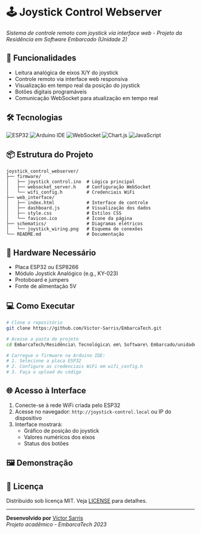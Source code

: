# 🕹️ Joystick Control Webserver
*Sistema de controle remoto com joystick via interface web - Projeto da Residência em Software Embarcado (Unidade 2)*

## 🚀 Funcionalidades
- Leitura analógica de eixos X/Y do joystick
- Controle remoto via interface web responsiva
- Visualização em tempo real da posição do joystick
- Botões digitais programáveis
- Comunicação WebSocket para atualização em tempo real

## 🛠️ Tecnologias
<p align="left">
  <img src="https://img.shields.io/badge/ESP32-E7352C?style=for-the-badge&logo=espressif&logoColor=white" alt="ESP32">
  <img src="https://img.shields.io/badge/Arduino_IDE-00979D?style=for-the-badge&logo=arduino&logoColor=white" alt="Arduino IDE">
  <img src="https://img.shields.io/badge/WebSocket-010101?style=for-the-badge&logo=websocket&logoColor=white" alt="WebSocket">
  <img src="https://img.shields.io/badge/Chart.js-FF6384?style=for-the-badge&logo=chart.js&logoColor=white" alt="Chart.js">
  <img src="https://img.shields.io/badge/JavaScript-F7DF1E?style=for-the-badge&logo=javascript&logoColor=black" alt="JavaScript">
</p>

## 📦 Estrutura do Projeto
```
joystick_control_webserver/
├── firmware/
│   ├── joystick_control.ino  # Lógica principal
│   ├── websocket_server.h    # Configuração WebSocket
│   └── wifi_config.h         # Credenciais WiFi
├── web_interface/
│   ├── index.html            # Interface de controle
│   ├── dashboard.js          # Visualização dos dados
│   ├── style.css             # Estilos CSS
│   └── favicon.ico           # Ícone da página
├── schematics/               # Diagramas elétricos
│   └── joystick_wiring.png   # Esquema de conexões
└── README.md                 # Documentação
```

## 🔌 Hardware Necessário
- Placa ESP32 ou ESP8266
- Módulo Joystick Analógico (e.g., KY-023)
- Protoboard e jumpers
- Fonte de alimentação 5V

## 💻 Como Executar
```bash
# Clone o repositório
git clone https://github.com/Victor-Sarris/EmbarcaTech.git

# Acesse a pasta do projeto
cd EmbarcaTech/Residência\ Tecnológica\ em\ Software\ Embarcado/unidade2/joystick_control_webserver

# Carregue o firmware na Arduino IDE:
# 1. Selecione a placa ESP32
# 2. Configure as credenciais WiFi em wifi_config.h
# 3. Faça o upload do código
```

## 🌐 Acesso à Interface
1. Conecte-se à rede WiFi criada pelo ESP32
2. Acesse no navegador: `http://joystick-control.local` ou IP do dispositivo
3. Interface mostrará:
   - Gráfico de posição do joystick
   - Valores numéricos dos eixos
   - Status dos botões

## 🖼️ Demonstração



## 📝 Licença
Distribuído sob licença MIT. Veja [LICENSE](LICENSE) para detalhes.

---

**Desenvolvido por** [Victor Sarris](https://github.com/Victor-Sarris)  
*Projeto acadêmico - EmbarcaTech 2023*
